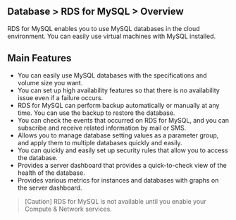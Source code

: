 ## Database > RDS for MySQL > Overview

RDS for MySQL enables you to use MySQL databases in the cloud environment. You can easily use virtual machines with MySQL installed.

## Main Features

* You can easily use MySQL databases with the specifications and volume size you want.
* You can set up high availability features so that there is no availability issue even if a failure occurs.
* RDS for MySQL can perform backup automatically or manually at any time. You can use the backup to restore the database.
* You can check the events that occurred on RDS for MySQL, and you can subscribe and receive related information by mail or SMS.
* Allows you to manage database setting values as a parameter group, and apply them to multiple databases quickly and easily.
* You can quickly and easily set up security rules that allow you to access the database.
* Provides a server dashboard that provides a quick-to-check view of the health of the database.
* Provides various metrics for instances and databases with graphs on the server dashboard.

> [Caution]
> RDS for MySQL is not available until you enable your Compute & Network services.